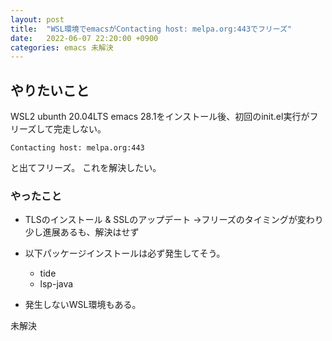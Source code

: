 ```yaml
---
layout: post
title:  "WSL環境でemacsがContacting host: melpa.org:443でフリーズ"
date:   2022-06-07 22:20:00 +0900
categories: emacs 未解決
---
```


## やりたいこと

WSL2 ubunth 20.04LTS
emacs 28.1をインストール後、初回のinit.el実行がフリーズして完走しない。
```
Contacting host: melpa.org:443
```
と出てフリーズ。
これを解決したい。

### やったこと

* TLSのインストール & SSLのアップデート
  →フリーズのタイミングが変わり少し進展あるも、解決はせず

* 以下パッケージインストールは必ず発生してそう。
    * tide
    * lsp-java

* 発生しないWSL環境もある。

未解決
